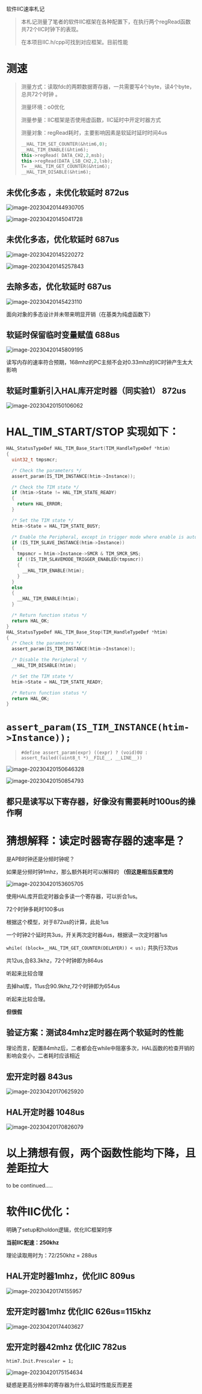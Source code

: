 软件IIC速率札记

> 本札记测量了笔者的软件IIC框架在各种配置下，在执行两个regRead函数共72个IIC时钟下的表现。
>
> 在本项目IIC.h/cpp可找到对应框架。目前性能

# 测速

> 测量方式：读取fdc的两颗数据寄存器，一共需要写4个byte，读4个byte，总共72个时钟 。
>
> 测量环境：o0优化
>
> 测量参量：IIC框架是否使用虚函数，IIC延时中开定时器方式
>
> 测量对象：regRead耗时，主要影响因素是软延时延时时间4us
>
> ```cpp
> __HAL_TIM_SET_COUNTER(&htim6,0);
> __HAL_TIM_ENABLE(&htim6);
> this->regRead( DATA_CH2,2,msb);
> this->regRead(DATA_LSB_CH2,2,lsb);
> T= __HAL_TIM_GET_COUNTER(&htim6);
> __HAL_TIM_DISABLE(&htim6);
> ```

## **未优化多态 ，未优化软延时 872us**  

![image-20230420144930705](https://s2.loli.net/2023/04/20/LSeRHPbzG9AVql2.png)

![image-20230420145041728](https://s2.loli.net/2023/04/20/nTVd3cYeQlZjoG9.png)

## 未优化多态，优化软延时 687us

![image-20230420145220272](https://s2.loli.net/2023/04/20/Et4n1uDzwI7QvfZ.png)

![image-20230420145257843](https://s2.loli.net/2023/04/20/1YO27podJLiMyGt.png)

## 去除多态，优化软延时 687us

![image-20230420145423110](https://s2.loli.net/2023/04/20/KGANRMm6OCyBdcH.png)

面向对象的多态设计并未带来明显开销（在基类为纯虚函数下）

## 软延时保留临时变量赋值 688us

![image-20230420145809195](https://s2.loli.net/2023/04/20/5M9aIHXicJ6LOAl.png)

读写内存的速率符合预期，168mhz的PC主频不会对0.33mhz的IIC时钟产生太大影响

## 软延时重新引入HAL库开定时器（同实验1） 872us

![image-20230420150106062](https://s2.loli.net/2023/04/20/fTFQ3G8POADgpeu.png)

 

# HAL_TIM_START/STOP 实现如下：

~~~cpp
HAL_StatusTypeDef HAL_TIM_Base_Start(TIM_HandleTypeDef *htim)
{
  uint32_t tmpsmcr;

  /* Check the parameters */
  assert_param(IS_TIM_INSTANCE(htim->Instance));

  /* Check the TIM state */
  if (htim->State != HAL_TIM_STATE_READY)
  {
    return HAL_ERROR;
  }

  /* Set the TIM state */
  htim->State = HAL_TIM_STATE_BUSY;

  /* Enable the Peripheral, except in trigger mode where enable is automatically done with trigger */
  if (IS_TIM_SLAVE_INSTANCE(htim->Instance))
  {
    tmpsmcr = htim->Instance->SMCR & TIM_SMCR_SMS;
    if (!IS_TIM_SLAVEMODE_TRIGGER_ENABLED(tmpsmcr))
    {
      __HAL_TIM_ENABLE(htim);
    }
  }
  else
  {
    __HAL_TIM_ENABLE(htim);
  }

  /* Return function status */
  return HAL_OK;
}
HAL_StatusTypeDef HAL_TIM_Base_Stop(TIM_HandleTypeDef *htim)
{
  /* Check the parameters */
  assert_param(IS_TIM_INSTANCE(htim->Instance));

  /* Disable the Peripheral */
  __HAL_TIM_DISABLE(htim);

  /* Set the TIM state */
  htim->State = HAL_TIM_STATE_READY;

  /* Return function status */
  return HAL_OK;
}

~~~

#  `assert_param(IS_TIM_INSTANCE(htim->Instance));`

> ```
> #define assert_param(expr) ((expr) ? (void)0U : assert_failed((uint8_t *)__FILE__, __LINE__))
> ```

![image-20230420150646328](https://s2.loli.net/2023/04/20/8LeMQUo7TcExJtd.png)

![image-20230420150854793](https://s2.loli.net/2023/04/20/wapd7gTWzMIrVB1.png)

## 都只是读写以下寄存器，好像没有需要耗时100us的操作啊

# 猜想解释：读定时器寄存器的速率是？

是APB时钟还是分频时钟呢？

如果是分频时钟1mhz，那么额外耗时可以解释的 **（但这是相当反直觉的**

![image-20230420153605705](https://s2.loli.net/2023/04/20/RUSn94D6GA5ye3j.png)

使用HAL库开启定时器会多读一个寄存器，可以折合1us。

72个时钟多耗时100多us

根据这个模型，对于872us的计算，此处1us

一个时钟2个延时共3us，开关两次定时器4us，根据读一次定时器1us

`while( (block=__HAL_TIM_GET_COUNTER(DELAYER)) < us);` 共执行3次us

共12us,合83.3khz，72个时钟即为864us 

听起来比较合理

去掉hal库，11us合90.9khz,72个时钟即为654us

听起来比较合理。

**但很假**

## 验证方案：测试84mhz定时器在两个软延时的性能

理论而言，配置84mhz后，二者都会在while中阻塞多次，HAL函数的检查开销的影响会变小，二者耗时应该相近

## 宏开定时器 843us

![image-20230420170625920](https://s2.loli.net/2023/04/20/qD5YViftSF9gWZH.png)

## HAL开定时器  1048us

![image-20230420170826079](https://s2.loli.net/2023/04/20/KQrLsIXFcu2oWVJ.png)

# 以上猜想有假，两个函数性能均下降，且差距拉大

to be continued.....

# 软件IIC优化：

明确了setup和holdon逻辑，优化IIC框架时序

**当前IIC配速：250khz**

理论读取用时为：72/250khz = 288us

## HAL开定时器1mhz，优化IIC 809us

![image-20230420174155957](https://s2.loli.net/2023/04/20/LnozIAvFxJhMgwe.png)

## 宏开定时器1mhz 优化IIC 626us=115khz

![image-20230420174403627](https://s2.loli.net/2023/04/20/eZPtOXpazA5Vfhw.png)

## 宏开定时器42mhz 优化IIC 782us

`htim7.Init.Prescaler = 1;`

![image-20230420175154634](https://s2.loli.net/2023/04/20/QXcNvWA27LZeUr6.png)



疑惑是更高分辨率的寄存器为什么软延时性能反而更差